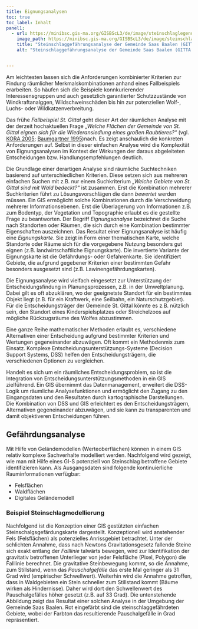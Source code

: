 ```yaml
---
title: Eignungsanalysen
toc: true
toc_label: Inhalt
panel1:  
  - url: https://minibsc.gis-ma.org/GISBScL3/de/image/steinschlaglegende.gif
    image_path: https://minibsc.gis-ma.org/GISBScL3/de/image/steinschlaglegende.gif
    title: "Steinschlaggefährungsanalyse der Gemeinde Saas Baalen (GITTA 2005)"
    alt: "Steinschlaggefährungsanalyse der Gemeinde Saas Baalen (GITTA 2005)"


---
```



Am leichtesten lassen sich die Anforderungen kombinierter Kriterien zur Findung räumlicher Merkmalskombinationen anhand eines Fallbeispiels erarbeiten. So häufen sich die Beispiele konnkurierender Interessensgruppen und auch gesetzlich garantierter Schutzzustände von Windkraftanalggen, Wildschweinschäden bis hin zur potenziellen  Wolf-, Luchs- oder Wildkatzenverbreitung. 

Das frühe *Fallbeispiel St. Gittal*  geht dieser Art der räumlichen Analyse mit der derzeit hochaktuellen Frage *„Welche Flächen der Gemeinde von St. Gittal eignen sich für die Wiederansiedlung eines großen Raubtieres?“* (vgl. [KORA 2005](https://minibsc.gis-ma.org/GISBScL4/de/material/wolf_kora.pdf); [Baumgartner 1995](https://minibsc.gis-ma.org/GISBScL4/de/material/facts1995_wolf.pdf))nach. Es zeigt anschaulich die konkreten Anforderungen auf. Selbst in dieser einfachen Analyse wird die Komplexität von Eignungsanalysen im Kontext der Wirkungen der daraus abgeleiteten Entscheidungen bzw. Handlungsempfehlungen deutlich. 

Die Grundlage einer derartigen Analyse sind räumliche Suchtechniken basierend auf unterschiedlichen Kriterien. Diese setzen sich aus mehreren einfachen Suchen mit z.B. nur einem Suchkriterium *„Welche Gebiete von St. Gittal sind mit Wald bedeckt?“* ist  zusammen. Erst die Kombination mehrerer Suchkriterien führt zu Lösungsvorschlägen die dann *bewertet* werden müssen. Ein GIS ermöglicht solche Kombinationen durch die Verschneidung mehrerer Informationsebenen. Erst die Überlagerung von Informationen z.B. zum Bodentyp, der Vegetation und Topographie erlaubt es die gestellte Frage zu beantworten. Der Begriff *Eignungsanalyse* bezeichnet die Suche nach Standorten oder Räumen, die sich durch eine Kombination bestimmter Eigenschaften auszeichnen. Das Resultat einer Eignungsanalyse ist häufig eine *Eignungskarte*. Sie zeigt in Form einer thematischen Karte, welche Standorte oder Räume sich für die vorgegebene Nutzung besonders gut eignen (z.B. landwirtschaftliche Eignungskarte). Die invertierte Variante der Eignungskarte ist die Gefährdungs- oder Gefahrenkarte. Sie identifiziert Gebiete, die aufgrund gegebener Kriterien einer bestimmten Gefahr besonders ausgesetzt sind (z.B. Lawinengefährdungskarten).

Die Eignungsanalyse wird vielfach eingesetzt zur Unterstützung der Entscheidungsfindung in Planungsprozessen, z.B. in der Umweltplanung. Dabei gilt es oft abzuklären, wo der geeignetste Standort für ein bestimmtes Objekt liegt (z.B. für ein Kraftwerk, eine Seilbahn, ein Naturschutzgebiet). Für die Entscheidungsträger der Gemeinde St. Gittal könnte es z.B. nützlich sein, den Standort eines Kinderspielsplatzes oder Streichelzoos auf mögliche Rückzugsräume des Wolfes abzustimmen.

Eine ganze Reihe mathematischer Methoden erlaubt es, verschiedene Alternativen einer Entscheidung aufgrund bestimmter Kriterien und Wertungen gegeneinander abzuwägen. Oft kommt ein Methodenmix zum Einsatz. Komplexe Entscheidungsunterstützungs-Systeme (Decision Support Systems, DSS) helfen den Entscheidungsträgern, die verschiedenen Optionen zu vergleichen.

Handelt es sich um ein räumliches Entscheidungsproblem, so ist die Integration von Entscheidungsunterstützungsmethoden in ein GIS zielführend. Ein GIS übernimmt das Datenmanagement, erweitert die DSS-Logik um räumliche Analysefunktionen und ermöglicht den Zugang zu den Eingangsdaten und den Resultaten durch kartographische Darstellungen. Die Kombination von DSS und GIS erleichtert es den Entscheidungsträgern, Alternativen gegeneinander abzuwägen, und sie kann zu transparenten und damit objektiveren Entscheidungen führen.

## Gefährdungsanalyse

Mit Hilfe von Geländemodellen (Werteoberflächen) können in einem GIS relativ komplexe Sachverhalte modelliert werden. Nachfolgend wird gezeigt, wie man mit Hilfe eines GI-S potenziell von Steinschlag betroffene Gebiete identifizieren kann. Als Ausgangsdaten sind folgende kontinuierliche Rauminformationen verfügbar:

  * Felsflächen
  * Waldflächen
  * Digitales Geländemodell

### Beispiel Steinschlagmodellierung

Nachfolgend ist die Konzeption einer GIS gestützten einfachen Steinschalgsgefärdungskarte dargestellt. Konzeptionell wird anstehender Fels (Felsflächen) als potenzielles Anrissgebiet betrachtet. Unter der schlichten Annahme, dass nach Newtons Gravitationsgesetz fallende Steine sich exakt entlang der *Falllinie* talwärts bewegen, wird zur Identifikation der gravitativ betroffenen Unterlieger von jeder Felsfläche (Pixel, Polygon) die Falllinie berechnet. Die gravitative Steinbewegung kommt, so die Annahme, zum Stillstand, wenn das *Pauschalgefälle* das erste Mal geringer als 31 Grad wird (empirischer Schwellwert). Weiterhin wird die Annahme getroffen, dass in Waldgebieten ein Stein schneller zum Stillstand kommt (Bäume wirken als Hindernisse). Daher wird dort den Schwellenwert des Pauschalgefälles höher gesetzt (z.B. auf 33 Grad). Die untenstehende Abbildung zeigt das Resultat einer solchen Analyse in der Umgebung der Gemeinde Saas Baalen. Rot eingefärbt sind die steinschlaggefährdeten Gebiete, wobei der Farbton das resultierende Pauschalgefälle in Grad repräsentiert.



